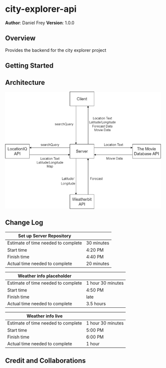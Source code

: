 # city-explorer-api

**Author**: Daniel Frey
**Version**: 1.0.0

## Overview

Provides the backend for the city explorer project

## Getting Started
<!-- What are the steps that a user must take in order to build this app on their own machine and get it running? -->

## Architecture
<!-- Provide a detailed description of the application design. What technologies (languages, libraries, etc) you're using, and any other relevant design information. -->
![web request-response cycle](./img/city-explorer-wrrc.drawio.png)

## Change Log
<!-- Use this area to document the iterative changes made to your application as each feature is successfully implemented. Use time stamps. Here's an example:

01-01-2001 4:59pm - Application now has a fully-functional express server, with a GET route for the location resource. -->

|Set up Server Repository||
|---|---|
|Estimate of time needed to complete|30 minutes|
|Start time|4:20 PM|
|Finish time|4:40 PM|
|Actual time needed to complete|20 minutes|

|Weather info placeholder||
|---|---|
|Estimate of time needed to complete|1 hour 30 minutes|
|Start time|4:50 PM|
|Finish time|late|
|Actual time needed to complete|3.5 hours|

|Weather info live||
|---|---|
|Estimate of time needed to complete|1 hour 30 minutes|
|Start time|5:00 PM|
|Finish time|6:00 PM|
|Actual time needed to complete|1 hour|

## Credit and Collaborations
<!-- Give credit (and a link) to other people or resources that helped you build this application. -->